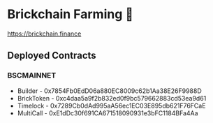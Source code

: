 # Brickchain Farming 🥞

https://brickchain.finance

## Deployed Contracts

### BSCMAINNET

- Builder    - 0x7854Fb0EdD06a880EC8009c62b1Aa38E26F9988D
- BrickToken - 0xc4daa5a9f2b832ed0f9bc579662883cd53ea9d61
- Timelock   - 0x7289Cb0dAd995aA56ec1EC03E895db621F76FCaE
- MultiCall  - 0xE1dDc30f691CA671518090931e3bFC1184BFa4Aa
